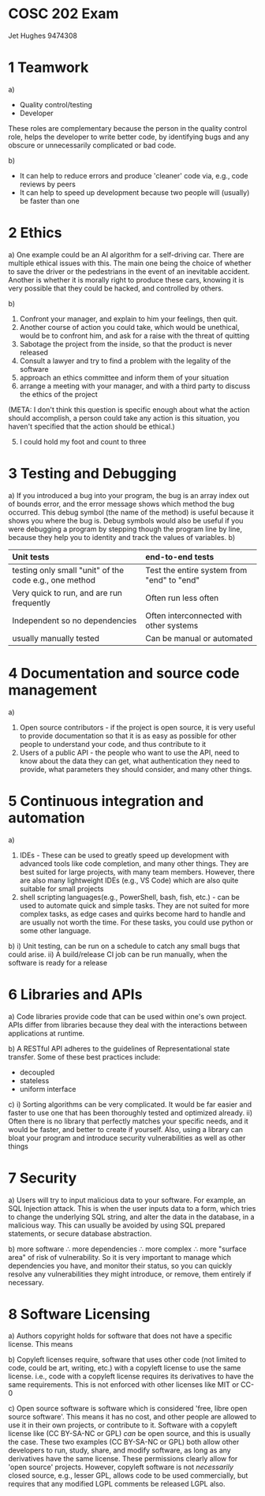 # COSC 202 Exam
Jet Hughes  9474308

# 1 Teamwork
a) 
- Quality control/testing
- Developer

These roles are complementary because the person in the quality control role, helps the developer to write better code, by identifying bugs and any obscure or unnecessarily complicated or bad code.

b) 
- It can help to reduce errors and produce 'cleaner' code via, e.g., code reviews by peers
- It can help to speed up development because two people will (usually) be faster than one


<div style="page-break-after: always;"></div>

# 2 Ethics

a) One example could be an AI algorithm for a self-driving car. There are multiple ethical issues with this. The main one being the choice of whether to save the driver or the pedestrians in the event of an inevitable accident. Another is whether it is morally right to produce these cars, knowing it is very possible that they could be hacked, and controlled by others.

b) 
1) Confront your manager, and explain to him your feelings, then quit.
2) Another course of action you could take, which would be unethical, would be to confront him, and ask for a raise with the threat of quitting
3) Sabotage the project from the inside, so that the product is never released
4) Consult a lawyer and try to find a problem with the legality of the software
5) approach an ethics committee and inform them of your situation
6) arrange a meeting with your manager, and with a third party to discuss the ethics of the project

(META: I don't think this question is specific enough about what the action should accomplish, a person could take any action is this situation, you haven't specified that the action should be ethical.)

5) I could hold my foot and count to three


<div style="page-break-after: always;"></div>

# 3 Testing and Debugging

a) If you introduced a bug into your program, the bug is an array index out of bounds error, and the error message shows which method the bug occurred. This debug symbol (the name of the method) is useful because it shows you where the bug is. Debug symbols would also be useful if you were debugging a program by stepping though the program line by line, because they help you to identity and track the values of variables.
b) 

|  Unit tests                                              |  end-to-end tests                            |
|:---------------------------------------------------------|:---------------------------------------------|
|  testing only small "unit" of the code e.g., one method  |  Test the entire system from "end" to "end"  |
|  Very quick to run, and are run frequently               |  Often run less often                        |
|  Independent so no dependencies                          |  Often interconnected with other systems     |
|  usually manually tested                                 |  Can be manual or automated                  |


<div style="page-break-after: always;"></div>

# 4 Documentation and source code management

a) 
1) Open source contributors - if the project is open source, it is very useful to provide documentation so that it is as easy as possible for other people to understand your code, and thus contribute to it
2) Users of a public API - the people who want to use the API, need to know about the data they can get, what authentication they need to provide, what parameters they should consider, and many other things. 


<div style="page-break-after: always;"></div>

# 5 Continuous integration and automation

a) 
1) IDEs - These can be used to greatly speed up development with advanced tools like code completion, and many other things. They are best suited for large projects, with many team members. However, there are also many lightweight IDEs (e.g., VS Code) which are also quite suitable for small projects
2) shell scripting languages(e.g., PowerShell, bash, fish, etc.) - can be used to automate quick and simple tasks. They are not suited for more complex tasks, as edge cases and quirks become hard to handle and are usually not worth the time. For these tasks, you could use python or some other language.

b)
i) Unit testing, can be run on a schedule to catch any small bugs that could arise.
ii) A build/release CI job can be run manually, when the software is ready for a release


<div style="page-break-after: always;"></div>

# 6 Libraries and APIs

a) Code libraries provide code that can be used within one's own project. APIs differ from libraries because they deal with the interactions between applications at runtime. 

b) A RESTful API adheres to the guidelines of Representational state transfer. Some of these best practices include:
- decoupled
- stateless
- uniform interface

c)
i) Sorting algorithms can be very complicated. It would be far easier and faster to use one that has been thoroughly tested and optimized already.
ii) Often there is no library that perfectly matches your specific needs, and it would be faster, and better to create if yourself. Also, using a library can bloat your program and introduce security vulnerabilities as well as other things

<div style="page-break-after: always;"></div>

# 7 Security
a) Users will try to input malicious data to your software. For example, an SQL Injection attack. This is when the user inputs data to a form, which tries to change the underlying SQL string, and alter the data in the database, in a malicious way. This can usually be avoided by using SQL prepared statements, or secure database abstraction.

b) more software ∴ more dependencies ∴ more complex ∴ more "surface area" of risk of vulnerability. So it is very important to manage which dependencies you have, and monitor their status, so you can quickly resolve any vulnerabilities they might introduce, or remove, them entirely if necessary.

<div style="page-break-after: always;"></div>

# 8 Software Licensing

a) Authors copyright holds for software that does not have a specific license. This means 

b) Copyleft licenses require, software that uses other code (not limited to code, could be art, writing, etc.) with a copyleft license to use the same license. i.e., code with a copyleft license requires its derivatives to have the same requirements. This is not enforced with other licenses like MIT or CC-0

c) Open source software is software which is considered 'free, libre open source software'. This means it has no cost, and other people are allowed to use it in their own projects, or contribute to it. Software with a copyleft license like (CC BY-SA-NC or GPL) *can* be open source, and this is usually the case. These two examples (CC BY-SA-NC or GPL) both allow other developers to run, study, share, and modify software, as long as any derivatives have the same license. These permissions clearly allow for 'open source' projects. However, copyleft software is not *necessarily* closed source, e.g., lesser GPL, allows code to be used commercially, but requires that any modified LGPL comments be released LGPL also. 